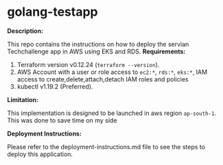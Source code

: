 # golang-testapp

**Description:**
    
 This repo contains the instructions on how to deploy the servian Techchallenge app in AWS using EKS and RDS. 
 **Requirements:**
 1. Terraform version v0.12.24 (`terraform --version`).    
 2. AWS Account with a user or role access to `ec2:*`, `rds:*`, `eks:*`, IAM access to create,delete,attach,detach IAM roles and policies 
 3. kubectl v1.19.2 (Preferred).
 
**Limitation:**

This implementation is designed to be launched in aws region `ap-south-1`. This was done to save time on my side

**Deployment Instructions:**

Please refer to the deployment-instructions.md file to see the steps to deploy this application.
